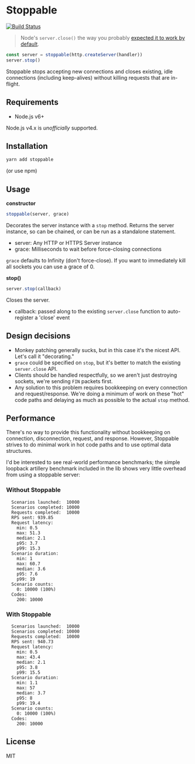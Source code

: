 # Stoppable

[![Build Status](https://travis-ci.org/hunterloftis/stoppable.svg?branch=master)](https://travis-ci.org/hunterloftis/stoppable)

> Node's `server.close()` the way you probably [expected it to work by default](https://github.com/nodejs/node/issues/2642).

```js
const server = stoppable(http.createServer(handler))
server.stop()
```

Stoppable stops accepting new connections and closes existing, idle connections (including keep-alives)
without killing requests that are in-flight.

## Requirements

- Node.js v6+

Node.js v4.x is *unofficially* supported.

## Installation

```bash
yarn add stoppable
```

(or use npm)

## Usage

**constructor**

```js
stoppable(server, grace)
```

Decorates the server instance with a `stop` method.
Returns the server instance, so can be chained, or can be run as a standalone statement.

- server: Any HTTP or HTTPS Server instance
- grace: Milliseconds to wait before force-closing connections

`grace` defaults to Infinity (don't force-close).
If you want to immediately kill all sockets you can use a grace of 0.

**stop()**

```js
server.stop(callback)
```

Closes the server.

- callback: passed along to the existing `server.close` function to auto-register a 'close' event

## Design decisions

- Monkey patching generally sucks, but in this case it's the nicest API. Let's call it "decorating."
- `grace` could be specified on `stop`, but it's better to match the existing `server.close` API.
- Clients should be handled respectfully, so we aren't just destroying sockets, we're sending `FIN` packets first.
- Any solution to this problem requires bookkeeping on every connection and request/response.
We're doing a minimum of work on these "hot" code paths and delaying as much as possible to the actual `stop` method.

## Performance

There's no way to provide this functionality without bookkeeping on connection, disconnection, request, and response.
However, Stoppable strives to do minimal work in hot code paths and to use optimal data structures.

I'd be interested to see real-world performance benchmarks;
the simple loopback artillery benchmark included in the lib shows very little overhead from using a stoppable server:

### Without Stoppable

```plain
  Scenarios launched:  10000
  Scenarios completed: 10000
  Requests completed:  10000
  RPS sent: 939.85
  Request latency:
    min: 0.5
    max: 51.3
    median: 2.1
    p95: 3.7
    p99: 15.3
  Scenario duration:
    min: 1
    max: 60.7
    median: 3.6
    p95: 7.6
    p99: 19
  Scenario counts:
    0: 10000 (100%)
  Codes:
    200: 10000
```

### With Stoppable

```plain
  Scenarios launched:  10000
  Scenarios completed: 10000
  Requests completed:  10000
  RPS sent: 940.73
  Request latency:
    min: 0.5
    max: 43.4
    median: 2.1
    p95: 3.8
    p99: 15.5
  Scenario duration:
    min: 1.1
    max: 57
    median: 3.7
    p95: 8
    p99: 19.4
  Scenario counts:
    0: 10000 (100%)
  Codes:
    200: 10000
```

## License

MIT